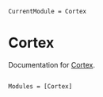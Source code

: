 ```@meta
CurrentModule = Cortex
```

# Cortex

Documentation for [Cortex](https://github.com/ReactiveBayes/Cortex.jl).

```@index
```

```@autodocs
Modules = [Cortex]
```
